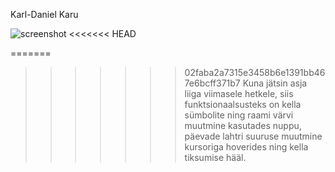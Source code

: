 Karl-Daniel Karu

![screenshot](https://github.com/kdkaru/1kodutoo/blob/master/screenshot.JPG)
<<<<<<< HEAD

=======
    
>>>>>>> 02faba2a7315e3458b6e1391bb467e6bcff371b7
Kuna jätsin asja liiga viimasele hetkele, siis funktsionaalsusteks on kella sümbolite ning raami värvi muutmine kasutades nuppu, päevade lahtri suuruse muutmine kursoriga hoverides ning kella tiksumise hääl.
